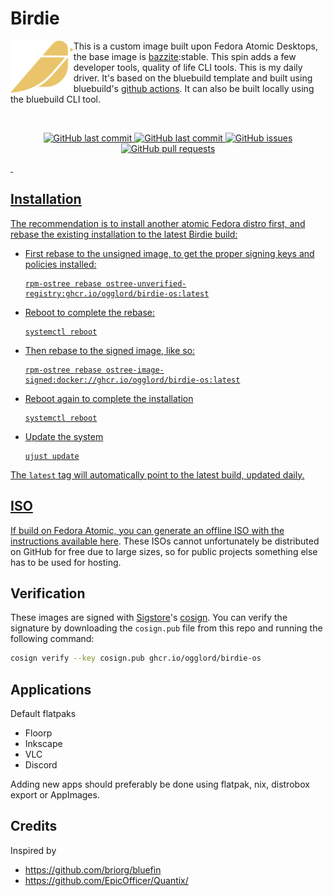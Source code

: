 # Birdie &nbsp; 
<img align="left" width="20%"  src="https://raw.githubusercontent.com/Ogglord/birdie/b04467a5eb5d85c0236397ac62125be038350b14/config/files/usr/share/pixmaps/system-logo-white.png" alt="Birdie OS">

This is a custom image built upon Fedora Atomic Desktops, the base image is [bazzite](https://github.com/ublue-os/bazzite/):stable. This spin adds a few developer tools, quality of life CLI tools. This is my daily driver. It's based on the bluebuild template and built using bluebuild's [github actions](https://github.com/blue-build/github-action). It can also be built locally using the bluebuild CLI tool.

<p>&nbsp;</p>


<p align="center">
    <a href="https://github.com/Ogglord/birdie/actions/workflows/build.yml">
    <img src="https://github.com/Ogglord/birdie/actions/workflows/build.yml/badge.svg?style=flat-square&logo=github&logoColor=white"
         alt="GitHub last commit">
    <a href="https://github.com/Ogglord/birdie/commits/master">
    <img src="https://img.shields.io/github/last-commit/Ogglord/birdie.svg?style=flat-square&logo=github&logoColor=white"
         alt="GitHub last commit">
    <a href="https://github.com/Ogglord/birdie/issues">
    <img src="https://img.shields.io/github/issues-raw/Ogglord/birdie.svg?style=flat-square&logo=github&logoColor=white"
         alt="GitHub issues">
    <a href="https://github.com/Ogglord/birdie/pulls">
    <img src="https://img.shields.io/github/issues-pr-raw/Ogglord/birdie.svg?style=flat-square&logo=github&logoColor=white"
         alt="GitHub pull requests">
</p>

<p>&nbsp;</p>

## Installation

The recommendation is to install another atomic Fedora distro first, and rebase the existing installation to the latest Birdie build:

- First rebase to the unsigned image, to get the proper signing keys and policies installed:
  ```
  rpm-ostree rebase ostree-unverified-registry:ghcr.io/ogglord/birdie-os:latest
  ```
- Reboot to complete the rebase:
  ```
  systemctl reboot
  ```
- Then rebase to the signed image, like so:
  ```
  rpm-ostree rebase ostree-image-signed:docker://ghcr.io/ogglord/birdie-os:latest
  ```
- Reboot again to complete the installation
  ```
  systemctl reboot
  ```
- Update the system
  ```
  ujust update
  ```  

The `latest` tag will automatically point to the latest build, updated daily.

## ISO

If build on Fedora Atomic, you can generate an offline ISO with the instructions available [here](https://blue-build.org/learn/universal-blue/#fresh-install-from-an-iso). These ISOs cannot unfortunately be distributed on GitHub for free due to large sizes, so for public projects something else has to be used for hosting.

## Verification

These images are signed with [Sigstore](https://www.sigstore.dev/)'s [cosign](https://github.com/sigstore/cosign). You can verify the signature by downloading the `cosign.pub` file from this repo and running the following command:

```bash
cosign verify --key cosign.pub ghcr.io/ogglord/birdie-os
```
## Applications

Default flatpaks

 - Floorp
 - Inkscape
 - VLC
 - Discord

Adding new apps should preferably be done using flatpak, nix, distrobox export or AppImages.

## Credits

Inspired by

 - https://github.com/briorg/bluefin
 - https://github.com/EpicOfficer/Quantix/

